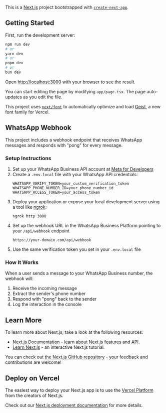 This is a [Next.js](https://nextjs.org) project bootstrapped with [`create-next-app`](https://nextjs.org/docs/app/api-reference/cli/create-next-app).

## Getting Started

First, run the development server:

```bash
npm run dev
# or
yarn dev
# or
pnpm dev
# or
bun dev
```

Open [http://localhost:3000](http://localhost:3000) with your browser to see the result.

You can start editing the page by modifying `app/page.tsx`. The page auto-updates as you edit the file.

This project uses [`next/font`](https://nextjs.org/docs/app/building-your-application/optimizing/fonts) to automatically optimize and load [Geist](https://vercel.com/font), a new font family for Vercel.

## WhatsApp Webhook

This project includes a webhook endpoint that receives WhatsApp messages and responds with "pong" for every message.

### Setup Instructions

1. Set up your WhatsApp Business API account at [Meta for Developers](https://developers.facebook.com/docs/whatsapp/cloud-api/get-started)
2. Create a `.env.local` file with your WhatsApp API credentials:
   ```
   WHATSAPP_VERIFY_TOKEN=your_custom_verification_token
   WHATSAPP_PHONE_NUMBER_ID=your_phone_number_id
   WHATSAPP_ACCESS_TOKEN=your_access_token
   ```
3. Deploy your application or expose your local development server using a tool like [ngrok](https://ngrok.com/):
   ```
   ngrok http 3000
   ```
4. Set up the webhook URL in the WhatsApp Business Platform pointing to your `/api/webhook` endpoint
   ```
   https://your-domain.com/api/webhook
   ```
5. Use the same verification token you set in your `.env.local` file

### How It Works

When a user sends a message to your WhatsApp Business number, the webhook will:

1. Receive the incoming message
2. Extract the sender's phone number
3. Respond with "pong" back to the sender
4. Log the interaction in the console

## Learn More

To learn more about Next.js, take a look at the following resources:

- [Next.js Documentation](https://nextjs.org/docs) - learn about Next.js features and API.
- [Learn Next.js](https://nextjs.org/learn) - an interactive Next.js tutorial.

You can check out [the Next.js GitHub repository](https://github.com/vercel/next.js) - your feedback and contributions are welcome!

## Deploy on Vercel

The easiest way to deploy your Next.js app is to use the [Vercel Platform](https://vercel.com/new?utm_medium=default-template&filter=next.js&utm_source=create-next-app&utm_campaign=create-next-app-readme) from the creators of Next.js.

Check out our [Next.js deployment documentation](https://nextjs.org/docs/app/building-your-application/deploying) for more details.

